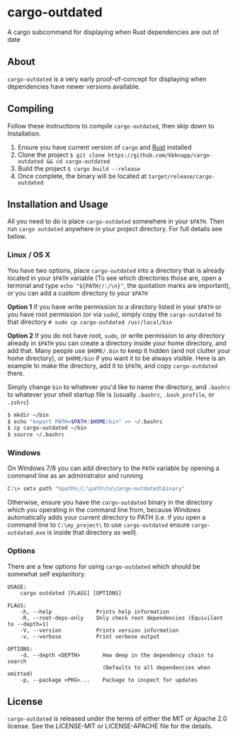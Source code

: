 # cargo-outdated
A cargo subcommand for displaying when Rust dependencies are out of date

## About

`cargo-outdated` is a very early proof-of-concept for displaying when dependencies have newer versions available.

## Compiling

Follow these instructions to compile `cargo-outdated`, then skip down to Installation.

 1. Ensure you have current version of `cargo` and [Rust](https://www.rust-lang.org) installed
 2. Clone the project `$ git clone https://github.com/kbknapp/cargo-outdated && cd cargo-outdated`
 3. Build the project `$ cargo build --release`
 4. Once complete, the binary will be located at `target/release/cargo-outdated`

## Installation and Usage

All you need to do is place `cargo-outdated` somewhere in your `$PATH`. Then run `cargo outdated` anywhere in your project directory. For full details see below.

### Linux / OS X

You have two options, place `cargo-outdated` into a directory that is already located in your `$PATH` variable (To see which directories those are, open a terminal and type `echo "${PATH//:/\n}"`, the quotation marks are important), or you can add a custom directory to your `$PATH`

**Option 1**
If you have write permission to a directory listed in your `$PATH` or you have root permission (or via `sudo`), simply copy the `cargo-outdated` to that directory `# sudo cp cargo-outdated /usr/local/bin`

**Option 2**
If you do not have root, `sudo`, or write permission to any directory already in `$PATH` you can create a directory inside your home directory, and add that. Many people use `$HOME/.bin` to keep it hidden (and not clutter your home directory), or `$HOME/bin` if you want it to be always visible. Here is an example to make the directory, add it to `$PATH`, and copy `cargo-outdated` there.

Simply change `bin` to whatever you'd like to name the directory, and `.bashrc` to whatever your shell startup file is (usually `.bashrc`, `.bash_profile`, or `.zshrc`)

```sh
$ mkdir ~/bin
$ echo "export PATH=$PATH:$HOME/bin" >> ~/.bashrc
$ cp cargo-outdated ~/bin
$ source ~/.bashrc
```

### Windows

On Windows 7/8 you can add directory to the `PATH` variable by opening a command line as an administrator and running

```sh
C:\> setx path "%path%;C:\path\to\cargo-outdated\binary"
```

Otherwise, ensure you have the `cargo-outdated` binary in the directory which you operating in the command line from, because Windows automatically adds your current directory to PATH (i.e. if you open a command line to `C:\my_project\` to use `cargo-outdated` ensure `cargo-outdated.exe` is inside that directory as well).


### Options

There are a few options for using `cargo-outdated` which should be somewhat self explanitory.

```
USAGE:
    cargo outdated [FLAGS] [OPTIONS]

FLAGS:
    -h, --help              Prints help information
    -R, --root-deps-only    Only check root dependencies (Equivilant to --depth=1)
    -V, --version           Prints version information
    -v, --verbose           Print verbose output

OPTIONS:
    -d, --depth <DEPTH>       How deep in the dependency chain to search
                              (Defaults to all dependencies when omitted)
    -p, --package <PKG>...    Package to inspect for updates
```

## License

`cargo-outdated` is released under the terms of either the MIT or Apache 2.0 license. See the LICENSE-MIT or LICENSE-APACHE file for the details.
